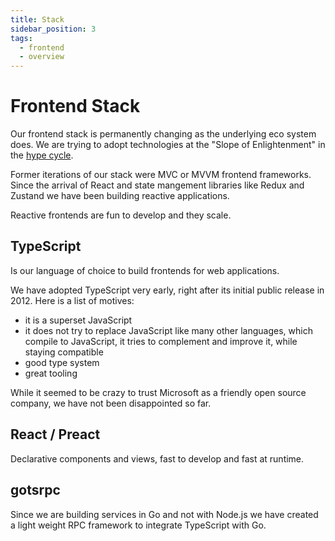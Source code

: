 ```yaml
---
title: Stack
sidebar_position: 3
tags:
  - frontend
  - overview
---
```

# Frontend Stack

Our frontend stack is permanently changing as the underlying eco system does. We are trying to adopt technologies at the "Slope of Enlightenment" in the [hype cycle](https://en.wikipedia.org/wiki/Gartner_hype_cycle).

Former iterations of our stack were MVC or MVVM frontend frameworks. Since the arrival of React and state mangement libraries like Redux and Zustand we have been building reactive applications. 

Reactive frontends are fun to develop and they scale.

## TypeScript 

Is our language of choice to build frontends for web applications.

We have adopted TypeScript very early, right after its initial public release in 2012. Here is a list of motives:

- it is a superset JavaScript
- it does not try to replace JavaScript like many other languages, which compile to JavaScript, it tries to complement and improve it, while staying compatible
- good type system
- great tooling

While it seemed to be crazy to trust Microsoft as a friendly open source company, we have not been disappointed so far.


## React / Preact

Declarative components and views, fast to develop and fast at runtime.

## gotsrpc

Since we are building services in Go and not with Node.js we have created a light weight RPC framework to integrate TypeScript with Go.